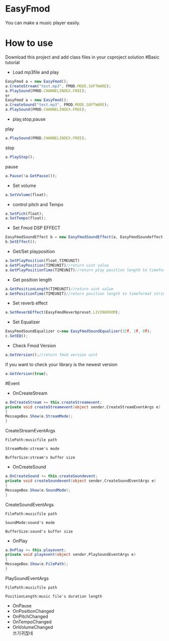 # EasyFmod
You can make a music player easily.
# How to use
Download this project and add class files in your csproject solution
#Basic tutorial
- Load mp3file and play
```js
EasyFmod a = new EasyFmod();
a.CreateStream("test.mp3", FMOD.MODE.SOFTWARE);
a.PlaySound(FMOD.CHANNELINDEX.FREE);
or
EasyFmod a = new EasyFmod();
a.CreateSound("test.mp3", FMOD.MODE.SOFTWARE);
a.PlaySound(FMOD.CHANNELINDEX.FREE);
```
- play,stop,pause

play
```js
a.PlaySound(FMOD.CHANNELINDEX.FREE);
```
stop
```js
a.PlayStop();
```
pause
```js
a.Pause(!a.GetPause());
```
- Set volume
```js
a.SetVolume(float);
```
- control pitch and Tempo
```js
a.SetPich(float);
a.SetTempo(float);
```
- Set Fmod DSP EFFECT
```js
EasyFmodSoundEffect b = new EasyFmodSoundEffect(a, EasyFmodSoundeffect.CHORUS);
b.SetEffect();
```
- Get/Set playposition
```js
a.SetPlayPosition(float,TIMEUNIT)
a.GetPlayPosition(TIMEUNIT)//return uint value
a.GetPlayPositionTime(TIMEUNIT)//return play position length to timeformat string ex)05:49
```
- Get position length
```js
a.GetPositionLength(TIMEUNIT)//return uint value
a.GetPositionTime(TIMEUNIT)//return position length to timeformat string ex)05:49
```
- Set reverb effect
```js
a.SetReverbEffect(EasyFmodReverbpreset.LIVINGROOM);
```
- Set Equalizer
```js
EasyFmodSoundEqualizer c=new EasyFmodSoundEqualizer(32f, 1f, 0f);
c.SetEQ();
```
- Check Fmod Version
```js
a.GetVersion();//return fmod version uint
```
if you want to check your library is the newest version
```js
a.GetVersion(true);
```
#Event
- OnCreateStream
```cs 
a.OnCreateStream += this.createStreamevent; 
private void createStreamevent(object sender,CreateStreamEventArgs e)
{
MessageBox.Show(e.StreamMode);
}
```
CreateStreamEventArgs
<pre><code>FilePath:musicfile path

StreamMode:stream's mode

BufferSize:stream's buffer size
</code></pre>
- OnCreateSound
```cs 
a.OnCreateSound += this.createSoundevent; 
private void createSoundevent(object sender,CreateSoundEventArgs e)
{
MessageBox.Show(e.SoundMode);
}
```
CreateSoundEventArgs
<pre><code>FilePath:musicfile path

SoundMode:sound's mode

BufferSize:sound's buffer size
</code></pre>
- OnPlay
```cs 
a.OnPlay += this.playevent; 
private void playevent(object sender,PlaySoundEventArgs e)
{
MessageBox.Show(e.FilePath);
}
```
PlaySoundEventArgs
<pre><code>FilePath:musicfile path

PositionLength:music file's duration length
</code></pre>
- OnPause
- OnPositionChanged   
- OnPitchChanged        
- OnTempoChanged        
- OnVolumeChanged        
쓰기귀찮네
